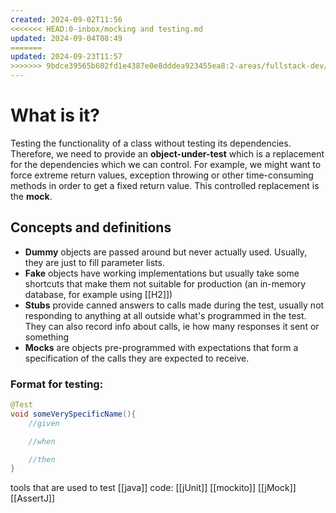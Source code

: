 ```yaml
---
created: 2024-09-02T11:56
<<<<<<< HEAD:0-inbox/mocking and testing.md
updated: 2024-09-04T08:49
=======
updated: 2024-09-23T11:57
>>>>>>> 9bdce39565b602fd1e4387e0e8dddea923455ea8:2-areas/fullstack-dev/Java/mocking and testing.md
---
```


# What is it?

Testing the functionality of a class without testing its dependencies. Therefore, we need to provide an **object-under-test** which is a replacement for the dependencies which we can control. For example, we might want to force extreme return values, exception throwing or other time-consuming methods in order to get a fixed return value. This controlled replacement is the **mock**.

## Concepts and definitions

- **Dummy** objects are passed around but never actually used. Usually, they are just to fill parameter lists.
- **Fake** objects have working implementations but usually take some shortcuts that make them not suitable for production (an in-memory database, for example using [[H2]])
- **Stubs** provide canned answers to calls made during the test, usually not responding to anything at all outside what's programmed in the test. They can also record info about calls, ie how many responses it sent or something
- **Mocks** are objects pre-programmed with expectations that form a specification of the calls they are expected to receive.

### Format for testing:

```java
@Test
void someVerySpecificName(){
	//given

	//when

	//then
}
```

tools that are used to test [[java]] code:
[[jUnit]]
[[mockito]]
[[jMock]]
[[AssertJ]]
